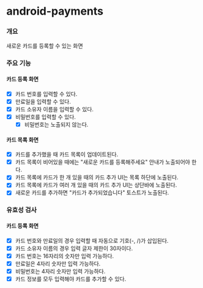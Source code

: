 # android-payments

### 개요

새로운 카드를 등록할 수 있는 화면

### 주요 기능

#### 카드 등록 화면

- [x] 카드 번호를 입력할 수 있다.
- [x] 만료일을 입력할 수 있다.
- [x] 카드 소유자 이름을 입력할 수 있다.
- [x] 비밀번호를 입력할 수 있다.
    - [x] 비밀번호는 노출되지 않는다.

#### 카드 목록 화면

- [x] 카드를 추가했을 때 카드 목록이 업데이트된다.
- [x] 카드 목록이 비어있을 때에는 "새로운 카드를 등록해주세요" 안내가 노출되어야 한다.
- [x] 카드 목록에 카드가 한 개 있을 때의 카드 추가 UI는 목록 하단에 노출된다.
- [x] 카드 목록에 카드가 여러 개 있을 때의 카드 추가 UI는 상단바에 노출된다.
- [x] 새로운 카드를 추가하면 "카드가 추가되었습니다" 토스트가 노출된다.

### 유효성 검사

#### 카드 등록 화면

- [x] 카드 번호와 만료일의 경우 입력할 때 자동으로 기호(-, /)가 삽입된다.
- [x] 카드 소유자 이름의 경우 입력 글자 제한이 30자이다.
- [x] 카드 번호는 16자리의 숫자만 입력 가능하다.
- [x] 만료일은 4자리 숫자만 입력 가능하다.
- [x] 비밀번호는 4자리 숫자만 입력 가능하다.
- [x] 카드 정보를 모두 입력해야 카드를 추가할 수 있다.
